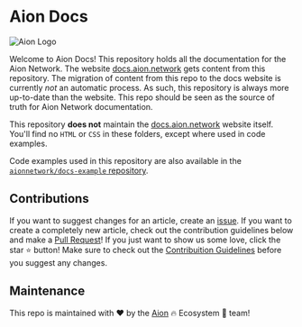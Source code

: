 # Aion Docs

![Aion Logo](/aion-docs-logo.png)

Welcome to Aion Docs! This repository holds all the documentation for the Aion Network. The website [docs.aion.network](https://docs.aion.network/) gets content from this repository. The migration of content from this repo to the docs website is currently _not_ an automatic process. As such, this repository is always more up-to-date than the website. This repo should be seen as the source of truth for Aion Network documentation.

This repository **does not** maintain the [docs.aion.network](https://docs.aion.network) website itself. You'll find no `HTML` or `CSS` in these folders, except where used in code examples.

Code examples used in this repository are also available in the [`aionnetwork/docs-example` repository](https://github.com/aionnetwork/docs-examples).

## Contributions

If you want to suggest changes for an article, create an [issue](https://github.com/aionnetwork/docs/issues). If you want to create a completely new article, check out the contribution guidelines below and make a [Pull Request](https://github.com/aionnetwork/docs/pulls)! If you just want to show us some love, click the star :star: button! Make sure to check out the [Contribuition Guidelines](CONTRIBUTING.md) before you suggest any changes.

## Maintenance

This repo is maintained with ❤️ by the [Aion](https://aion.network) :fire: Ecosystem :100: team!
